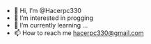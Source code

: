 - 👋 Hi, I’m @Hacerpc330
- 👀 I’m interested in progging
- 🌱 I’m currently learning ...
- 📫 How to reach me hacerpc330@gmail.com

<!---
Hacerpc330/Hacerpc330 is a ✨ special ✨ repository because its `README.md` (this file) appears on your GitHub profile.
You can click the Preview link to take a look at your changes.
--->

